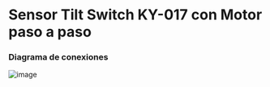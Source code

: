 # Sensor Tilt Switch KY-017 con Motor paso a paso

### Diagrama de conexiones
![image](https://user-images.githubusercontent.com/107881774/224454287-2e4b2858-33d4-42b2-bc82-6d98124d0ee6.png)
